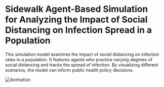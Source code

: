 # Sidewalk Agent-Based Simulation for Analyzing the Impact of Social Distancing on Infection Spread in a Population
This simulation model examines the impact of social distancing on infection rates in a population. It features agents who practice varying degrees of social distancing and tracks the spread of infection. By visualizing different scenarios, the model can inform public health policy decisions.

![Animation](images/Animation.gif)
